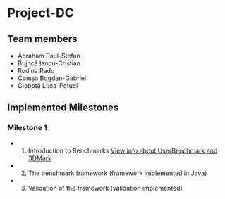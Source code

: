 # Project-DC
## Team members
- Abraham Paul-Ștefan
- Bujncă Iancu-Cristian 
- Rodina Radu
- Comșa Bogdan-Gabriel
- Ciobotă Luca-Petuel

## Implemented Milestones
### Milestone 1
- 1. Introduction to Benchmarks [View info about UserBenchmark and 3DMark](Assignment1.pdf)
- 2. The benchmark framework (framework implemented in Java)
- 3. Validation of the framework (validation implemented)



